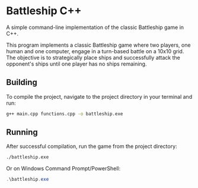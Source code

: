# Battleship C++

A simple command-line implementation of the classic Battleship game in C++.

This program implements a classic Battleship game where two players, one human and one computer, engage in a turn-based battle on a 10x10 grid. The objective is to strategically place ships and successfully attack the opponent's ships until one player has no ships remaining.


## Building

To compile the project, navigate to the project directory in your terminal and run:

```bash
g++ main.cpp functions.cpp -o battleship.exe
```


## Running

After successful compilation, run the game from the project directory:

```bash
./battleship.exe
```

Or on Windows Command Prompt/PowerShell:

```powershell
.\battleship.exe
```